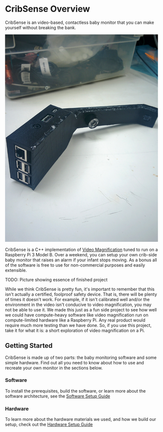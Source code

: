 # CribSense Overview

CribSense is an video-based, contactless baby monitor that you can make yourself without breaking the bank.

![Cribsense-1](img/complete-ports.jpg)

CribSense is a C++ implementation of [Video Magnification](http://people.csail.mit.edu/mrub/vidmag/) tuned to run on a Raspberry Pi 3 Model B. Over a weekend, you can setup your own crib-side baby monitor that raises an alarm if your infant stops moving. As a bonus all of the software is free to use for non-commercial purposes and easily extensible.

TODO: Picture showing essence of finished project

While we think CribSense is pretty fun, it's important to remember that this isn't actually a certified, foolproof safety device. That is, there will be plenty of times it doesn't work. For example, if it isn't calibrated well and/or the environment in the video isn't conducive to video magnification, you may not be able to use it. We made this just as a fun side project to see how well we could have compute-heavy software like video magnification run on compute-limited hardware like a Raspberry Pi. Any real product would require much more testing than we have done. So, if you use this project, take it for what it is: a short exploration of video magnification on a Pi.

## Getting Started
CribSense is made up of two parts: the baby monitoring software and some simple hardware. Find out all you need to know about how to use and recreate your own monitor in the sections below.

### Software

To install the prerequisites, build the software, or learn more about the software architecture, see the [Software Setup Guide](setup/sw-setup.md)

### Hardware

To learn more about the hardware materials we used, and how we build our setup, check out the [Hardware Setup Guide](setup/hw-setup.md)
